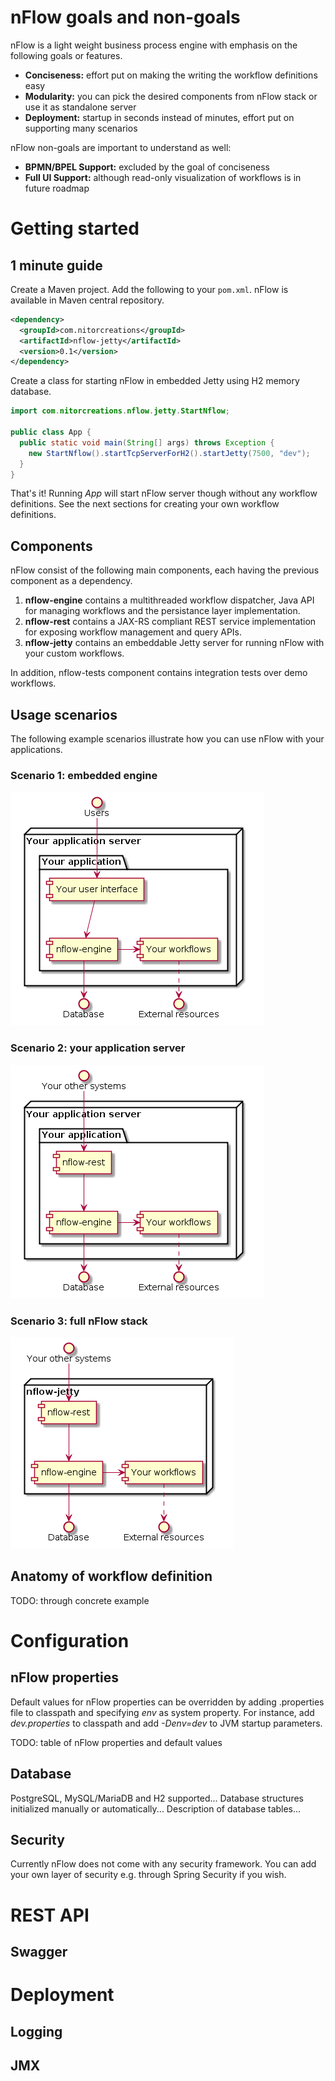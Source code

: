 # nFlow goals and non-goals

nFlow is a light weight business process engine with emphasis on the following goals or features.

* **Conciseness:** effort put on making the writing the workflow definitions easy
* **Modularity:** you can pick the desired components from nFlow stack or use it as standalone server
* **Deployment:** startup in seconds instead of minutes, effort put on supporting many scenarios
 
nFlow non-goals are important to understand as well:

* **BPMN/BPEL Support:** excluded by the goal of conciseness
* **Full UI Support:** although read-only visualization of workflows is in future roadmap

# Getting started

## 1 minute guide

Create a Maven project. Add the following to your  `pom.xml`. nFlow is available in Maven central repository. 

```xml
<dependency>
  <groupId>com.nitorcreations</groupId>
  <artifactId>nflow-jetty</artifactId>
  <version>0.1</version>
</dependency>
```
Create a class for starting nFlow in embedded Jetty using H2 memory database.

```java
import com.nitorcreations.nflow.jetty.StartNflow;

public class App {
  public static void main(String[] args) throws Exception {
    new StartNflow().startTcpServerForH2().startJetty(7500, "dev");
  }
}
```
That's it! Running *App* will start nFlow server though without any workflow definitions. See the next sections for creating your own workflow definitions.

## Components

nFlow consist of the following main components, each having the previous component as a dependency.
 1. **nflow-engine** contains a multithreaded workflow dispatcher, Java API for managing workflows and the persistance layer implementation. 
 2. **nflow-rest** contains a JAX-RS compliant REST service implementation for exposing workflow management and query APIs.
 3. **nflow-jetty** contains an embeddable Jetty server for running nFlow with your custom workflows.

In addition, nflow-tests component contains integration tests over demo workflows.

## Usage scenarios

The following example scenarios illustrate how you can use nFlow with your applications.

### Scenario 1: embedded engine

![Scenario 1 picture](nflow-documentation/userguide/userguide-scenario-1.png)

### Scenario 2: your application server

![Scenario 2 picture](nflow-documentation/userguide/userguide-scenario-2.png)

### Scenario 3: full nFlow stack

![Scenario 3 picture](nflow-documentation/userguide/userguide-scenario-3.png)

## Anatomy of workflow definition

TODO: through concrete example

# Configuration

## nFlow properties

Default values for nFlow properties can be overridden by adding *<env>*.properties file to classpath and specifying *env* as system property. For instance, add *dev.properties* to classpath and add *-Denv=dev* to JVM startup parameters.

TODO: table of nFlow properties and default values

## Database

PostgreSQL, MySQL/MariaDB and H2 supported...
Database structures initialized manually or automatically...
Description of database tables...

## Security

Currently nFlow does not come with any security framework. You can add your own layer of security e.g. through Spring Security if you wish.

# REST API

## Swagger

# Deployment

## Logging

## JMX

